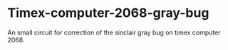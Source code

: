 # Timex-computer-2068-gray-bug
An small circuit for correction of the sinclair gray bug on timex computer 2068.
